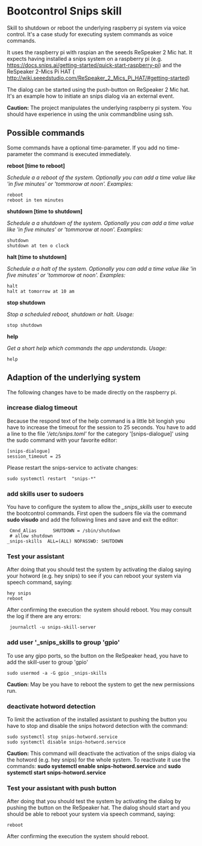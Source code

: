 # Bootcontrol  Snips skill

Skill to shutdown or reboot the underlying raspberry pi system via voice control.
It's a case study for executing system commands as voice commands.

It uses the raspberry pi with raspian an the seeeds ReSpeaker 2 Mic hat.
It expects having installed a snips system on a raspberry pi (e.g. https://docs.snips.ai/getting-started/quick-start-raspberry-pi) and the ReSpeaker 2-Mics Pi HAT ( http://wiki.seeedstudio.com/ReSpeaker_2_Mics_Pi_HAT/#getting-started)

The dialog can be started using the push-button on ReSpeaker 2 Mic hat.
It's an example how to initiate an snips dialog via an external event.

**Caution:** The project manipulates the underlying raspberry pi system. You should have experience in using the unix commandbline using ssh.


## Possible commands
Some commands have a optional time-parameter. If you add no time-parameter the command is executed immediately.

**reboot [time to reboot]**

_Schedule a a reboot of the system. Optionally you can add a time value like 'in five minutes' or 'tommorow at noon'.
       Examples:_
```
reboot
reboot in ten minutes
```

**shutdown  [time to shutdown]**

_Schedule a a shutdown of the system. Optionally you can add a time value like 'in five minutes' or 'tommorow at noon'. Examples:_
```
shutdown
shutdown at ten o clock
```
**halt  [time to shutdown]**

_Schedule a a halt of the system. Optionally you can add a time value like 'in five minutes' or 'tommorow at noon'. Examples:_
```
halt
halt at tomorrow at 10 am
```
**stop shutdown**

_Stop a scheduled reboot, shutdown or halt. Usage:_
```
stop shutdown
```

**help**

_Get a short help which commands the app understands. Usage:_
```
help
```

## Adaption of the underlying system
The following changes have to be made directly on the raspberry pi.

### increase dialog timeout

Because the respond text of the help command is a little bit longish you have to increase the timeout for the session to 25 seconds.
You have to add a line to the file *'/etc/snips.toml'* for the category '[snips-dialogue]' using the sudo command with your favorite editor:
```
[snips-dialogue]
session_timeout = 25

```
Please restart the snips-service to activate changes:
```
sudo systemctl restart  "snips-*"
```

### add skills user to sudoers

You have to configure the system to allow the _\_snips_skills_ user to execute the bootcontrol commands.
First open the sudoers file via the command **sudo visudo** and add the following lines and save and exit the editor:
```
 Cmnd_Alias      SHUTDOWN = /sbin/shutdown
 # allow shutdown
_snips-skills  ALL=(ALL) NOPASSWD: SHUTDOWN

```  

### Test your assistant

After doing that you should test the system by activating the dialog saying your hotword (e.g. hey snips) to see if you can reboot your system via speech command, saying:
```
hey snips
reboot
```
After confirming the execution the system should reboot.
You may consult the log if there are any errors:
```
 journalctl -u snips-skill-server
```

### add user '_snips_skills to group 'gpio'

To use any gipo ports, so the button on the ReSpeaker head, you have to add the skill-user to group 'gpio'
```
sudo usermod -a -G gpio _snips-skills
```
**Caution:** May be you have to reboot the system to get the new permissions run.

### deactivate hotword detection

To limit the activation of the installed assistant to pushing the button you have to stop and disable the snips hotword detection with the command:
```
sudo systemctl stop snips-hotword.service
sudo systemctl disable snips-hotword.service
```
**Caution:** This command will deactivate the activation of the snips dialog via the hotword (e.g. hey snips) for the whole system. To reactivate it use the commands: **sudo systemctl enable snips-hotword.service** and **sudo systemctl start snips-hotword.service**

### Test your assistant with push button

After doing that you should test the system by activating the dialog by pushing the button on the ReSpeaker hat. The dialog should start and you should be able to reboot your system via speech command, saying:
```
reboot
```
After confirming the execution the system should reboot.
